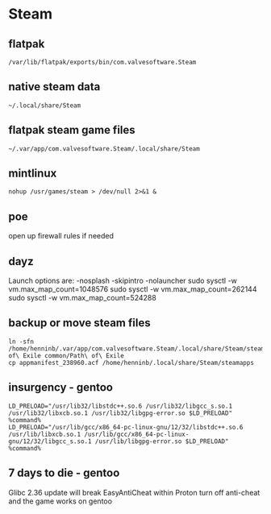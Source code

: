 # Steam

## flatpak
```
/var/lib/flatpak/exports/bin/com.valvesoftware.Steam
```

## native steam data
```
~/.local/share/Steam
```

## flatpak steam game files
```
~/.var/app/com.valvesoftware.Steam/.local/share/Steam
```

## mintlinux
```
nohup /usr/games/steam > /dev/null 2>&1 &
```

## poe
open up firewall rules if needed

## dayz
Launch options are: -nosplash -skipintro -nolauncher
sudo sysctl -w vm.max_map_count=1048576
sudo sysctl -w vm.max_map_count=262144
sudo sysctl -w vm.max_map_count=524288

## backup or move steam files
```
ln -sfn /home/henninb/.var/app/com.valvesoftware.Steam/.local/share/Steam/steamapps/common/Path\ of\ Exile common/Path\ of\ Exile
cp appmanifest_238960.acf /home/henninb/.local/share/Steam/steamapps
```

## insurgency - gentoo
```
LD_PRELOAD="/usr/lib32/libstdc++.so.6 /usr/lib32/libgcc_s.so.1 /usr/lib32/libxcb.so.1 /usr/lib32/libgpg-error.so $LD_PRELOAD" %command%
LD_PRELOAD="/usr/lib/gcc/x86_64-pc-linux-gnu/12/32/libstdc++.so.6 /usr/lib/libxcb.so.1 /usr/lib/gcc/x86_64-pc-linux-gnu/12/32/libgcc_s.so.1 /usr/lib/libgpg-error.so $LD_PRELOAD" %command%
```


## 7 days to die - gentoo
Glibc 2.36 update will break EasyAntiCheat within Proton
turn off anti-cheat and the game works on gentoo
